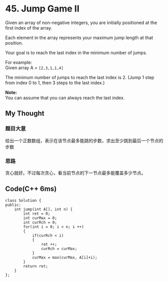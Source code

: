 # 45. Jump Game II
Given an array of non-negative integers, you are initially positioned at the first index of the array.

Each element in the array represents your maximum jump length at that position.

Your goal is to reach the last index in the minimum number of jumps.

For example:  
Given array A = `[2,3,1,1,4]`

The minimum number of jumps to reach the last index is 2. (Jump 1 step from index 0 to 1, then 3 steps to the last index.)

**Note:**  
You can assume that you can always reach the last index.
## My Thought
### 题目大意
给出一个正数数组，表示在该节点最多能跳的步数，求出至少跳到最后一个节点的步数
### 思路
贪心就好。不过每次贪心，看当前节点的下一节点最多能覆盖多少节点。
## Code(C++ 6ms)
	class Solution {
    public:
        int jump(int A[], int n) {
            int ret = 0;
            int curMax = 0;
            int curRch = 0;
            for(int i = 0; i < n; i ++)
            {
                if(curRch < i)
                {
                    ret ++;
                    curRch = curMax;
                }
                curMax = max(curMax, A[i]+i);
            }
            return ret;
        }
    };